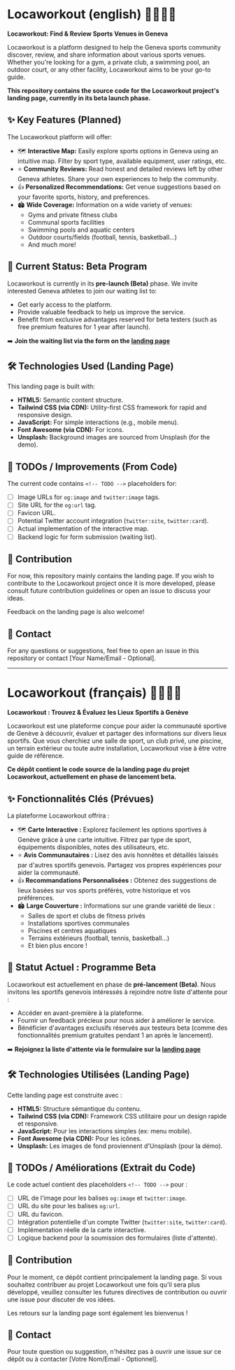 # Locaworkout (english) 🏋️‍♀️🏊‍♂️

**Locaworkout: Find & Review Sports Venues in Geneva**

Locaworkout is a platform designed to help the Geneva sports community discover, review, and share information about various sports venues. Whether you're looking for a gym, a private club, a swimming pool, an outdoor court, or any other facility, Locaworkout aims to be your go-to guide.

**This repository contains the source code for the Locaworkout project's landing page, currently in its beta launch phase.**

## ✨ Key Features (Planned)

The Locaworkout platform will offer:

- 🗺️ **Interactive Map:** Easily explore sports options in Geneva using an intuitive map. Filter by sport type, available equipment, user ratings, etc.
- ⭐ **Community Reviews:** Read honest and detailed reviews left by other Geneva athletes. Share your own experiences to help the community.
- 👍 **Personalized Recommendations:** Get venue suggestions based on your favorite sports, history, and preferences.
- 🏟️ **Wide Coverage:** Information on a wide variety of venues:
  - Gyms and private fitness clubs
  - Communal sports facilities
  - Swimming pools and aquatic centers
  - Outdoor courts/fields (football, tennis, basketball...)
  - And much more!

## 🚀 Current Status: Beta Program

Locaworkout is currently in its **pre-launch (Beta)** phase. We invite interested Geneva athletes to join our waiting list to:

- Get early access to the platform.
- Provide valuable feedback to help us improve the service.
- Benefit from exclusive advantages reserved for beta testers (such as free premium features for 1 year after launch).

➡️ **Join the waiting list via the form on the [landing page](https://axelduret.github.io/locaworkout-landing-page/)**

## 🛠️ Technologies Used (Landing Page)

This landing page is built with:

- **HTML5:** Semantic content structure.
- **Tailwind CSS (via CDN):** Utility-first CSS framework for rapid and responsive design.
- **JavaScript:** For simple interactions (e.g., mobile menu).
- **Font Awesome (via CDN):** For icons.
- **Unsplash:** Background images are sourced from Unsplash (for the demo).

## 📝 TODOs / Improvements (From Code)

The current code contains `<!-- TODO -->` placeholders for:

- [ ] Image URLs for `og:image` and `twitter:image` tags.
- [ ] Site URL for the `og:url` tag.
- [ ] Favicon URL.
- [ ] Potential Twitter account integration (`twitter:site`, `twitter:card`).
- [ ] Actual implementation of the interactive map.
- [ ] Backend logic for form submission (waiting list).

## 🤝 Contribution

For now, this repository mainly contains the landing page. If you wish to contribute to the Locaworkout project once it is more developed, please consult future contribution guidelines or open an issue to discuss your ideas.

Feedback on the landing page is also welcome!

## 📧 Contact

For any questions or suggestions, feel free to open an issue in this repository or contact [Your Name/Email - Optional].

---

# Locaworkout (français) 🏋️‍♀️🏊‍♂️

**Locaworkout : Trouvez & Évaluez les Lieux Sportifs à Genève**

Locaworkout est une plateforme conçue pour aider la communauté sportive de Genève à découvrir, évaluer et partager des informations sur divers lieux sportifs. Que vous cherchiez une salle de sport, un club privé, une piscine, un terrain extérieur ou toute autre installation, Locaworkout vise à être votre guide de référence.

**Ce dépôt contient le code source de la landing page du projet Locaworkout, actuellement en phase de lancement beta.**

## ✨ Fonctionnalités Clés (Prévues)

La plateforme Locaworkout offrira :

- 🗺️ **Carte Interactive :** Explorez facilement les options sportives à Genève grâce à une carte intuitive. Filtrez par type de sport, équipements disponibles, notes des utilisateurs, etc.
- ⭐ **Avis Communautaires :** Lisez des avis honnêtes et détaillés laissés par d'autres sportifs genevois. Partagez vos propres expériences pour aider la communauté.
- 👍 **Recommandations Personnalisées :** Obtenez des suggestions de lieux basées sur vos sports préférés, votre historique et vos préférences.
- 🏟️ **Large Couverture :** Informations sur une grande variété de lieux :
  - Salles de sport et clubs de fitness privés
  - Installations sportives communales
  - Piscines et centres aquatiques
  - Terrains extérieurs (football, tennis, basketball...)
  - Et bien plus encore !

## 🚀 Statut Actuel : Programme Beta

Locaworkout est actuellement en phase de **pré-lancement (Beta)**. Nous invitons les sportifs genevois intéressés à rejoindre notre liste d'attente pour :

- Accéder en avant-première à la plateforme.
- Fournir un feedback précieux pour nous aider à améliorer le service.
- Bénéficier d'avantages exclusifs réservés aux testeurs beta (comme des fonctionnalités premium gratuites pendant 1 an après le lancement).

➡️ **Rejoignez la liste d'attente via le formulaire sur la [landing page](https://axelduret.github.io/locaworkout-landing-page/)**

## 🛠️ Technologies Utilisées (Landing Page)

Cette landing page est construite avec :

- **HTML5:** Structure sémantique du contenu.
- **Tailwind CSS (via CDN):** Framework CSS utilitaire pour un design rapide et responsive.
- **JavaScript:** Pour les interactions simples (ex: menu mobile).
- **Font Awesome (via CDN):** Pour les icônes.
- **Unsplash:** Les images de fond proviennent d'Unsplash (pour la démo).

## 📝 TODOs / Améliorations (Extrait du Code)

Le code actuel contient des placeholders `<!-- TODO -->` pour :

- [ ] URL de l'image pour les balises `og:image` et `twitter:image`.
- [ ] URL du site pour les balises `og:url`.
- [ ] URL du favicon.
- [ ] Intégration potentielle d'un compte Twitter (`twitter:site`, `twitter:card`).
- [ ] Implémentation réelle de la carte interactive.
- [ ] Logique backend pour la soumission des formulaires (liste d'attente).

## 🤝 Contribution

Pour le moment, ce dépôt contient principalement la landing page. Si vous souhaitez contribuer au projet Locaworkout une fois qu'il sera plus développé, veuillez consulter les futures directives de contribution ou ouvrir une issue pour discuter de vos idées.

Les retours sur la landing page sont également les bienvenus !

## 📧 Contact

Pour toute question ou suggestion, n'hésitez pas à ouvrir une issue sur ce dépôt ou à contacter [Votre Nom/Email - Optionnel].
